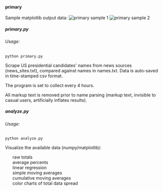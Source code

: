 <h4>primary</h4>



Sample matplotlib output data:
![primary sample 1](https://github.com/sigmeh/primary/blob/master/media/primary_2016-08-04_16:02:12.png)
![primary sample 2](https://github.com/sigmeh/primary/blob/master/media/jt_2016-08-04_16:02:07.png)


<h5>primary.py</h5>

<h6>Usage:</h6>

	python primary.py

Scrape US presidential candidates' names from news sources (news_sites.txt), compared against names in names.txt. 
Data is auto-saved in time-stamped csv format. 

The program is set to collect every 4 hours. 

All markup text is removed prior to name parsing (markup text, invisible to casual users, artificially inflates results). 

<h5>analyze.py</h5>

<h6>Usage:</h6>

	python analyze.py
	

Visualize the available data (numpy/matplotlib):<br>
<ul>
raw totals<br>
average percents<br>
linear regression<br>
simple moving averages<br>
cumulative moving averages<br>
color charts of total data spread<br>
</ul>